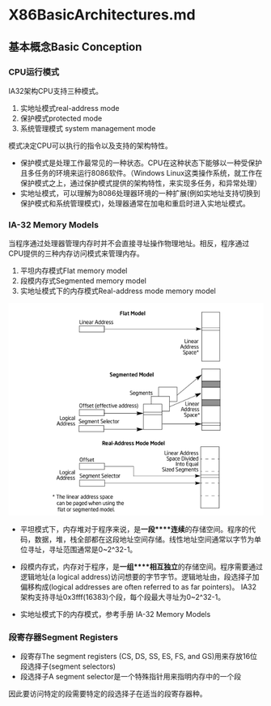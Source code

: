 # X86BasicArchitectures.md

## 基本概念Basic Conception

### CPU运行模式
IA32架构CPU支持三种模式。
1. 实地址模式real-address mode
2. 保护模式protected mode
3. 系统管理模式 system management mode

模式决定CPU可以执行的指令以及支持的架构特性。

* 保护模式是处理工作最常见的一种状态。CPU在这种状态下能够以一种受保护且多任务的环境来运行8086软件。（Windows Linux这类操作系统，就工作在保护模式之上，通过保护模式提供的架构特性，来实现多任务，和异常处理）
* 实地址模式，可以理解为8086处理器环境的一种扩展(例如实地址支持切换到保护模式和系统管理模式)，处理器通常在加电和重启时进入实地址模式。

### IA-32 Memory Models
当程序通过处理器管理内存时并不会直接寻址操作物理地址。相反，程序通过CPU提供的三种内存访问模式来管理内存。
1. 平坦内存模式Flat memory model
2. 段模内存式Segmented memory model
3. 实地址模式下的内存模式Real-address mode memory model

![](BasicArchitectures/MemoryModle.PNG)

* 平坦模式下，内存堆对于程序来说，是**一段****连续**的存储空间。程序的代码，数据，堆，栈全部都在这段地址空间存储。线性地址空间通常以字节为单位寻址，寻址范围通常是0~2^32-1。

* 段模内存式，内存对于程序，是**一组****相互独立**的存储空间。程序需要通过逻辑地址(a logical address)访问想要的字节字节。逻辑地址由，段选择子加偏移构成(logical addresses are often referred to as far pointers)。
IA32架构支持寻址0x3fff(16383)个段，每个段最大寻址为0~2^32-1。


* 实地址模式下的内存模式，参考手册 IA-32 Memory Models

### 段寄存器Segment Registers
* 段寄存The segment registers (CS, DS, SS, ES, FS, and GS)用来存放16位段选择子(segment selectors)
* 段选择子A segment selector是一个特殊指针用来指明内存中的一个段

因此要访问特定的段需要特定的段选择子在适当的段寄存器种。




